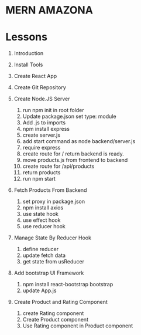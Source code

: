 # MERN AMAZONA

# Lessons

1. Introduction
2. Install Tools
3. Create React App
4. Create Git Repository

5. Create Node.JS Server

   1. run npm init in root folder
   2. Update package.json set type: module
   3. Add .js to imports
   4. npm install express
   5. create server.js
   6. add start command as node backend/server.js
   7. require express
   8. create route for / return backend is ready.
   9. move products.js from frontend to backend
   10. create route for /api/products
   11. return products
   12. run npm start

6. Fetch Products From Backend

   1. set proxy in package.json
   2. npm install axios
   3. use state hook
   4. use effect hook
   5. use reducer hook

7. Manage State By Reducer Hook

   1. define reducer
   2. update fetch data
   3. get state from usReducer

8. Add bootstrap UI Framework

   1. npm install react-bootstrap bootstrap
   2. update App.js

9. Create Product and Rating Component
   1. create Rating component
   2. Create Product component
   3. Use Rating component in Product component
